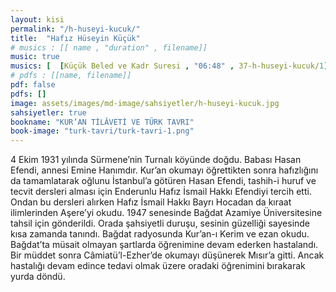 ```yaml
---
layout: kisi
permalink: "/h-huseyi-kucuk/"
title:  "Hafız Hüseyin Küçük"
# musics : [[ name , "duration" , filename]]
music: true
musics: [  [Küçük Beled ve Kadr Suresi , "06:48" , 37-h-huseyi-kucuk/1]]
# pdfs : [[name, filename]]
pdf: false
pdfs: []
image: assets/images/md-image/sahsiyetler/h-huseyi-kucuk.jpg
sahsiyetler: true
bookname: "KUR’AN TİLÂVETİ VE TÜRK TAVRI"
book-image: "turk-tavri/turk-tavri-1.png"
---
```


4 Ekim 1931 yılında Sürmene’nin Turnalı köyünde doğdu. Babası Hasan Efendi, annesi Emine Hanımdır. 
Kur’an okumayı öğrettikten sonra hafızlığını da tamamlatarak oğlunu İstanbul’a götüren Hasan Efendi, tashih-i huruf ve tecvit dersleri alması için Enderunlu Hafız İsmail Hakkı Efendiyi tercih etti. Ondan bu dersleri alırken Hafız İsmail Hakkı Bayrı Hocadan da kıraat ilimlerinden Aşere’yi okudu. 
1947 senesinde Bağdat Azamiye Üniversitesine tahsil için gönderildi. Orada şahsiyetli duruşu, sesinin güzelliği sayesinde kısa zamanda tanındı. Bağdat radyosunda Kur’an-ı Kerim ve ezan okudu. Bağdat’ta müsait olmayan şartlarda öğrenimine devam ederken hastalandı. Bir müddet sonra Câmiatü’l-Ezher’de okumayı düşünerek Mısır’a gitti. Ancak hastalığı devam edince tedavi olmak üzere oradaki öğrenimini bırakarak yurda döndü. 
